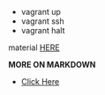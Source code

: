 * vagrant up
* vagrant ssh
* vagrant halt

material [HERE](https://intranet.alxswe.com/concepts/81 "how to set up virtualbox and vagrant")

**MORE ON MARKDOWN**
* [Click Here](https://wordpress.com/support/markdown-quick-reference/ "markdown")

